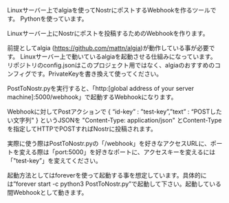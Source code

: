 Linuxサーバー上でalgiaを使ってNostrにポストするWebhookを作るツールです。
Pythonを使っています。

Linuxサーバー上にNostrにポストを投稿するためのWebhookを作ります。

前提としてalgia (https://github.com/mattn/algia)が動作している事が必要です。
Linuxサーバー上で動いているalgiaを起動させる仕組みになっています。
リポジトリのconfig.jsonはこのプロジェクト用ではなく、algiaのおすすめのコンフィグです。PrivateKeyを書き換えて使ってください。

PostToNostr.pyを実行すると、「http:[global address of your server machine]:5000/webhook」で起動するWebhookになります。

Webhookに対してPostアクションで
{ “id-key” : ”test-key”,”text” : “POSTしたい文字列" }
というJSONを
"Content-Type: application/json" とContent-Typeを指定してHTTPでPOSTすればNostrに投稿されます。

実際に使う際はPostToNostr.pyの「/webhook」を好きなアクセスURLに、ポートを変える際は「port:5000」を好きなポートに、アクセスキーを変えるには「"test-key”」を変えてください。

起動方法としてはforeverを使って起動する事を想定しています。具体的には”forever start -c python3 PostToNostr.py”で起動して下さい。起動している間Webhookとして動きます。